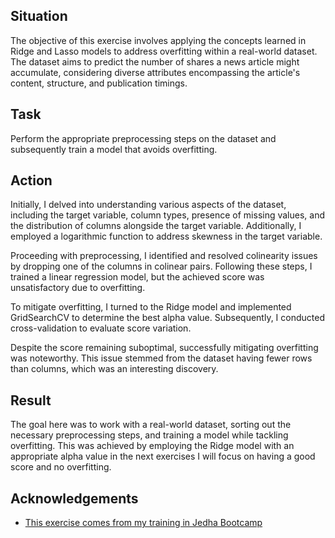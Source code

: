 
## Situation
The objective of this exercise involves applying the concepts learned in Ridge and Lasso models to address overfitting within a real-world dataset. The dataset aims to predict the number of shares a news article might accumulate, considering diverse attributes encompassing the article's content, structure, and publication timings.
## Task
Perform the appropriate preprocessing steps on the dataset and subsequently train a model that avoids overfitting.
## Action
Initially, I delved into understanding various aspects of the dataset, including the target variable, column types, presence of missing values, and the distribution of columns alongside the target variable. Additionally, I employed a logarithmic function to address skewness in the target variable.

Proceeding with preprocessing, I identified and resolved colinearity issues by dropping one of the columns in colinear pairs. Following these steps, I trained a linear regression model, but the achieved score was unsatisfactory due to overfitting.

To mitigate overfitting, I turned to the Ridge model and implemented GridSearchCV to determine the best alpha value. Subsequently, I conducted cross-validation to evaluate score variation.

Despite the score remaining suboptimal, successfully mitigating overfitting was noteworthy. This issue stemmed from the dataset having fewer rows than columns, which was an interesting discovery.

## Result
The goal here was to work with a real-world dataset, sorting out the necessary preprocessing steps, and training a model while tackling overfitting. This was achieved by employing the Ridge model with an appropriate alpha value in the next exercises I will focus on having a good score and no overfitting.
 
## Acknowledgements

 - [This exercise comes from my training in Jedha Bootcamp](https://www.jedha.co/formations/formation-data-scientist)
 


